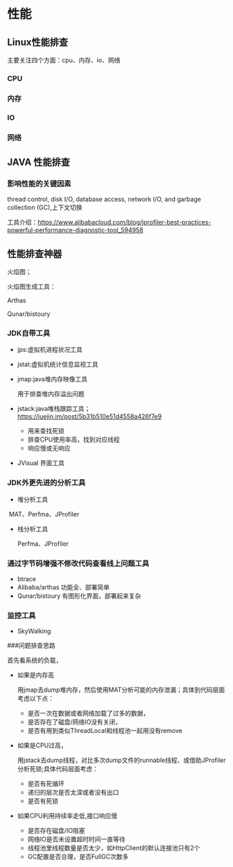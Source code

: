 # 性能

## Linux性能排查
主要关注四个方面：cpu、内存、io、网络
### CPU
### 内存
### IO
### 网络


## JAVA 性能排查

### 影响性能的关键因素

thread control, disk I/O, database access, network I/O, and garbage collection (GC),上下文切换

工具介绍：https://www.alibabacloud.com/blog/jprofiler-best-practices-powerful-performance-diagnostic-tool_594958

## 性能排查神器

火焰图； 

火焰图生成工具：

Arthas

Qunar/bistoury

### JDK自带工具

- jps:虚拟机进程状况工具

- jstat:虚拟机统计信息监视工具

- jmap:java堆内存映像工具

  用于排查堆内存溢出问题

- jstack:java堆栈跟踪工具；https://juejin.im/post/5b31b510e51d4558a426f7e9

  - 用来查找死锁
  - 排查CPU使用率高，找到对应线程
  - 响应慢或无响应

- JVisual 界面工具

### JDK外更先进的分析工具

- 堆分析工具

​       MAT、Perfma、JProfiler

- 栈分析工具

  Perfma、JProfiler

### 通过字节码增强不修改代码查看线上问题工具

- btrace
- Alibaba/arthas  功能全、部署简单
- Qunar/bistoury  有图形化界面，部署起来复杂

### 监控工具

- SkyWalking

###问题排查思路

首先看系统的负载，

- 如果是内存高

  用jmap去dump堆内存，然后使用MAT分析可能的内存泄漏；具体到代码层面考虑以下点：

  - 是否一次在数据或者网络加载了过多的数据，
  - 是否存在了磁盘/网络IO没有关闭，
  - 是否有用到类似ThreadLocal和线程池一起用没有remove

- 如果是CPU过高，

  用jstack去dump线程，对比多次dump文件的runnable线程、或借助JProfiler分析死锁;具体代码层面考虑：

  - 是否有死循环
  - 递归的层次是否太深或者没有出口
  - 是否有死锁

- 如果CPU利用持续率走低,接口响应慢 

  - 是否存在磁盘/IO阻塞
  - 网络IO是否未设置超时时间一直等待
  - 线程池里线程数量是否太少，如HttpClient的默认连接池只有2个
  - GC配置是否合理，是否FullGC次数多